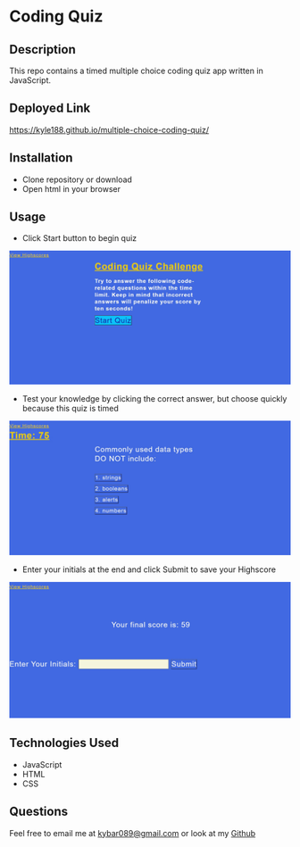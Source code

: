 # Coding Quiz


## Description

This repo contains a timed multiple choice coding quiz app written in JavaScript.  

## Deployed Link

https://kyle188.github.io/multiple-choice-coding-quiz/

## Installation  

* Clone repository or download
* Open html in your browser

## Usage

*  Click Start button to begin quiz

![demo](./assets/coding-quiz-screenshot-start.jpg)

* Test your knowledge by clicking the correct answer, but choose quickly because this quiz is timed

![demo](./assets/coding-quiz-screenshot.jpg)

* Enter your initials at the end and click Submit to save your Highscore

![demo](./assets/coding-quiz-screenshot-initials.jpg)

## Technologies Used

* JavaScript
* HTML
* CSS

## Questions

Feel free to email me at kybar089@gmail.com or look at my [Github](https://github.com/kyle188)